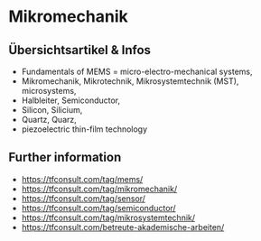 # Mikromechanik

## Übersichtsartikel & Infos 
- Fundamentals of MEMS = micro-electro-mechanical systems,
- Mikromechanik, Mikrotechnik, Mikrosystemtechnik (MST), microsystems,
- Halbleiter, Semiconductor, 
- Silicon, Silicium, 
- Quartz, Quarz, 
- piezoelectric thin-film technology   

## Further information
- https://tfconsult.com/tag/mems/
- https://tfconsult.com/tag/mikromechanik/
- https://tfconsult.com/tag/sensor/
- https://tfconsult.com/tag/semiconductor/
- https://tfconsult.com/tag/mikrosystemtechnik/
- https://tfconsult.com/betreute-akademische-arbeiten/
